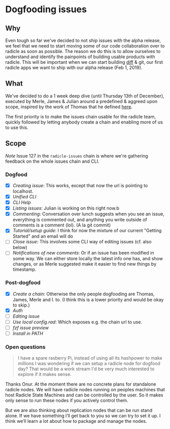 # Dogfooding issues

## Why

Even tough so far we've decided to not ship issues with the alpha release, we feel that we need to start moving some of our code collaboration over to radicle as soon as possible. The reason we do this is to allow ourselves to understand and identify the painpoints of building usable products with radicle. This will be important when we can start building [diff](../diff/diff-ux-flows.md) & git, our first radicle apps we want to ship with our alpha release (Feb 1, 2019).

## What

We've decided to do a 1 week deep dive (until Thursday 13th of December), executed by Merle, James & Julian around a predefined & aggreed upon scope, inspired by the work of Thomas that he defined [here](./issue-ux-flows.md).

The first priority is to make the issues chain usable for the radicle team, quickly followed by letting anybody create a chain and enabling more of us to use this.

## Scope

*Note* Issue 127 in the `radicle-issues` chain is where we're gathering feedback on the whole issues chain and CLI.

### Dogfood

- [x] _Creating issue_: This works, except that now the url is pointing to localhost.
- [x] _Unified CLI_
- [x] _CLI Help_
- [x] _Listing issues_: Julian is working on this right now.b
- [x] _Commenting_: Conversation over lunch suggests when you see an issue, everything is commented
      out, and anything you write outside of comments is a comment (lol). (A la git
      commit)
- [x] _Tutorial/setup guide_: I think for now the mixture of our current "Getting Started" and an email will do
- [ ] _Close issue_: This involves some CLI way of editing issues (cf. also below)
- [ ] _Notifications of new comments_: Or if an issue has been modified in some way. We can either store locally the latest info one has, and show changes, or as Merle suggested make it easier to find new things by timestamp.

### Post-dogfood

- [x] _Create a chain_: Otherwise the only people dogfooding are Thomas, James, Merle and I.
      to. (I think this is a lower priority and would be okay to skip.)
- [x] _Auth_
- [ ] _Editing issue_
- [ ] _Use local config.rad_: Which exposes e.g. the chain url to use.
- [ ] _fzf issue preview_
- [ ] _Install in PATH_

### Open questions

> I have a spare rasberry Pi, instead of using all its hashpower to make millions I was wondering if we can setup a radicle node for dogfood day? That would be a work stream I'd be very much interested to explore if it makes sense.

Thanks Onur. At the moment there are no concrete plans for standalone radicle nodes. We will have radicle nodes running on peoples machines that host Radicle State Machines and can be controlled by the user. So it makes only sense to run these nodes if you actively control them.

But we are also thinking about replication nodes that can be run stand alone. If we have something I’ll get back to you so we can try to set it up. I think we’ll learn a lot about how to package and manage the nodes.
